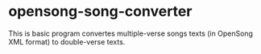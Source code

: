 # opensong-song-converter
This is basic program convertes multiple-verse songs texts (in OpenSong XML format) to double-verse texts.

